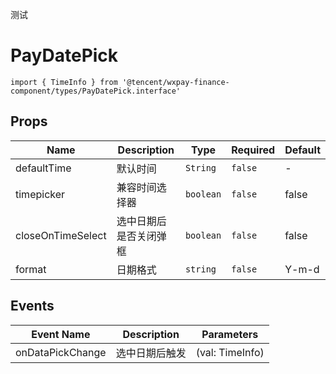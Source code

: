 测试
# PayDatePick

`import { TimeInfo } from '@tencent/wxpay-finance-component/types/PayDatePick.interface'`

## Props

<!-- @vuese:PayDatePick:props:start -->
|Name|Description|Type|Required|Default|
|---|---|---|---|---|
|defaultTime|默认时间|`String`|`false`|-|
|timepicker|兼容时间选择器|`boolean`|`false`|false|
|closeOnTimeSelect|选中日期后是否关闭弹框|`boolean`|`false`|false|
|format|日期格式|`string`|`false`|Y-m-d|

<!-- @vuese:PayDatePick:props:end -->


## Events

<!-- @vuese:PayDatePick:events:start -->
|Event Name|Description|Parameters|
|---|---|---|
|onDataPickChange|选中日期后触发|(val: TimeInfo)|

<!-- @vuese:PayDatePick:events:end -->


